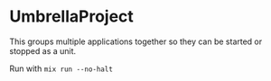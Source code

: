 # UmbrellaProject

This groups multiple applications together so they can be started or stopped
as a unit.

Run with `mix run --no-halt`
